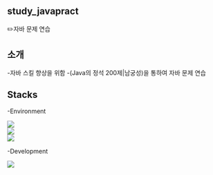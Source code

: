 ## study_javapract
✏️자바 문제 연습

## 소개
-자바 스킬 향상을 위함
-(Java의 정석 200제|남궁성)을 통하여 자바 문제 연습

## Stacks
-Environment
<div style="display:flex; flex-direction:column; align-items:flex-start;">
<img src="https://img.shields.io/badge/IntelliJIDEA-000000?style=flat&logo=intellijidea&logoColor=white">
<img src="https://img.shields.io/badge/GIT-F05032?style=flat&logo=GITa&logoColor=white">
<img src="https://img.shields.io/badge/GITHUB-181717?style=flat&logo=GITHUB&logoColor=white"> 

  
-Development
<div style="display:flex; flex-direction:column; align-items:flex-start;">
<img src="https://img.shields.io/badge/Java-007396?style=flat&logo=Java&logoColor=white">



